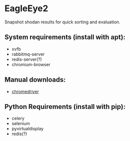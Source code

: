 EagleEye2
=========

Snapshot shodan results for quick sorting and evaluation.

System requirements (install with apt):
-------------------
 * xvfb
 * rabbitmq-server
 * redis-server(?)
 * chromium-browser

Manual downloads:
----------------
 * [chromedriver](http://code.google.com/p/chromedriver/downloads/list)

Python Requirements (install with pip):
-------------------
 * celery
 * selenium
 * pyvirtualdisplay
 * redis(?)
